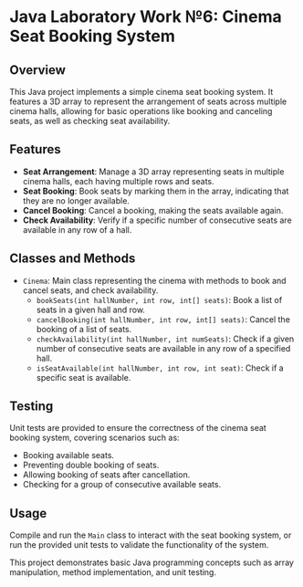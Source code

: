 # Java Laboratory Work №6: Cinema Seat Booking System

## Overview

This Java project implements a simple cinema seat booking system. It features a 3D array to represent the arrangement of seats across multiple cinema halls, allowing for basic operations like booking and canceling seats, as well as checking seat availability.

## Features

- **Seat Arrangement**: Manage a 3D array representing seats in multiple cinema halls, each having multiple rows and seats.
- **Seat Booking**: Book seats by marking them in the array, indicating that they are no longer available.
- **Cancel Booking**: Cancel a booking, making the seats available again.
- **Check Availability**: Verify if a specific number of consecutive seats are available in any row of a hall.

## Classes and Methods

- `Cinema`: Main class representing the cinema with methods to book and cancel seats, and check availability.
    - `bookSeats(int hallNumber, int row, int[] seats)`: Book a list of seats in a given hall and row.
    - `cancelBooking(int hallNumber, int row, int[] seats)`: Cancel the booking of a list of seats.
    - `checkAvailability(int hallNumber, int numSeats)`: Check if a given number of consecutive seats are available in any row of a specified hall.
    - `isSeatAvailable(int hallNumber, int row, int seat)`: Check if a specific seat is available.

## Testing

Unit tests are provided to ensure the correctness of the cinema seat booking system, covering scenarios such as:
- Booking available seats.
- Preventing double booking of seats.
- Allowing booking of seats after cancellation.
- Checking for a group of consecutive available seats.

## Usage

Compile and run the `Main` class to interact with the seat booking system, or run the provided unit tests to validate the functionality of the system.

This project demonstrates basic Java programming concepts such as array manipulation, method implementation, and unit testing.
